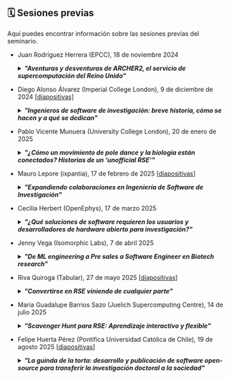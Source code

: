 ## 🗓️ Sesiones previas

Aquí puedes encontrar información sobre las sesiones previas del seminario.


* Juan Rodríguez Herrera (EPCC), 18 de noviembre 2024
  <details>
    <summary><b><i>"Aventuras y desventuras de ARCHER2, el servicio de supercomputación del Reino Unido"</i></b></summary>
    
  > ARCHER2, el servicio de supercomputación del Reino Unido, inició sus operaciones en mayo de 2020. Este servicio se basa en el supercomputador ARCHER2, un HPE Cray EX que cuenta con casi 6,000 nodos de cómputo, proporcionando una capacidad de procesamiento excepcional. En esta charla, exploraremos en detalle los diversos componentes que conforman este servicio. Discutiremos las características avanzadas del hardware, incluyendo su arquitectura y rendimiento. Además, abordaremos el software disponible para sus usuarios. También destacaremos los programas de formación diseñados para capacitar a los usuarios en el uso eficiente de este recurso, así como el soporte técnico continuo que se ofrece para resolver cualquier problema y maximizar el aprovechamiento del sistema. Esta presentación ofrecerá una visión completa de cómo ARCHER2 está impulsando la investigación y la innovación en el Reino Unido.
  > 
  > Juan Rodríguez Herrera se incorporó a EPCC en 2015 tras obtener el Doctorado en Informática en la Universidad de Almería. Es el responsable de formación de ARCHER2. También participa en otras actividades del servicio ARCHER2, tales como el soporte a los usuarios y la divulgación.
  </details>
  
* Diego Alonso Álvarez (Imperial College London), 9 de diciembre de 2024 [[diapositivas]](https://doi.org/10.5281/zenodo.14350523)      
  <details>
    <summary><b><i>"Ingenieros de software de investigación: breve historia, cómo se hacen y a qué se dedican"</i></b></summary>
    
  > El software ha sido aplicado a la ciencia y la investigación prácticamente desde la aparición de los ordenadores, pero ha sido sólo recientemente cuando su uso se ha extendido tanto y es tan común en todas las ramas del conocimiento, que se ha hecho imposible negar lo innegable: que el software es una pieza clave de los resultados de una investigación que debe recibir la atención, el cuidado y el valor que se merecen. En esta charla, hablaré de mi viaje a lo largo de mi carrera investigadora, cómo he acabado donde he acabado como RSE - historias que seguro que resuenan con las de muchos otros RSEs -, y que iniciativas tiene en marcha el RSE Team del Imperial para lograr precisamente eso, que el software producido en investigación sea de la máxima calidad, valorado y creando impacto.
  >
  > El Dr. Diego Alonso Álvarez es físico con 13 años de experiencia en investigación en el ámbito académico, incluido un doctorado en nanoestructuras de semiconductores e investigación postdoctoral sobre nuevos conceptos de energía solar y células solares. Se unió al equipo de Ingeniería de Software de Investigación (RSE Team) del Imperial College de Londres en noviembre de 2018 y ha contribuido a decenas de proyectos desde entonces. Diego es Fellow del Software Sustainability Institute, miembro de la Society of Research Software Engineering, y le entusiasma promover los beneficios de las buenas prácticas de desarrollo de software entre otros investigadores. Su experiencia se centra en la sostenibilidad y la accesibilidad del software, especialmente en relación con el desarrollo de interfaces gráficas de usuario para software de investigación. Diego dirige el RSE Team dentro de los Servicios de Computación de Investigación del Imperial desde noviembre de 2021.
  </details>

* Pablo Vicente Munuera (University College London), 20 de enero de 2025
  <details>
    <summary><b><i>"¿Cómo un movimiento de pole dance y la biología están conectados? Historias de un ‘unofficial RSE'"</i></b></summary>
  
  > ¿Cómo un informático acaba haciendo biología? ¿Cuál es el papel del software en el campo de las ciencias naturales? Éstas son algunas de las preguntas que abordaré desde mi propia experiencia en esta charla. Hablaré de Escutoides. De software y equipos multidisciplinares. De conseguir autorías en artículos siendo computacional en un mundo de laboratorios. De open source y la obligación de llegar primero. También disfrutaréis de chistes malos y otras cosas absurdas que a veces hacen muy feliz.
  >
  > Bio: Soy un informático especializado en abordar problemas biológicos. Durante mi doctorado en la Universidad de Sevilla, bajo la supervisión de Luis M. Escudero, creé herramientas como [EpiGraph](https://github.com/ComplexOrganizationOfLivingMatter/Epigraph) para analizar imágenes de microscopía y estudiar la organización de los tejidos, descubriendo el Escutoide. Ahora, trabajo como investigador postdoctoral con Yanlan Mao en la University College London, desarrollando un modelo computacional 3D para entender cómo las fuerzas moldean tejidos. A lo largo de mi carrera, he colaborado con científicos de diversas disciplinas, liderando el desarrollo de herramientas como EpiGraph y supervisando proyectos de análisis de imágenes en 3D, siempre con un enfoque en open source y accesibles para la comunidad científica.
  </details>

* Mauro Lepore (ixpantia), 17 de febrero de 2025 [[diapositivas](https://docs.google.com/presentation/d/e/2PACX-1vTDQf8BMwdcC7Nj0rqt6LCS0yuGjGoVrpafBU5r9iHVvn91JWEvDIx2XQC12WgdzdjYuDnn3EHx5Qgd/pub?start=false&loop=false&delayms=3000&slide=id.g3336aa8c7d5_0_745)]
  <details>
    <summary><b><i>"Expandiendo colaboraciones en Ingeniería de Software de Investigación"</i></b></summary>
  
  > En esta presentación comparto mis experiencias al hacer la transición como Research Software Engineer (RSE) desde la academia hacia la industria. En la última década, desarrollé código para investigación en una universidad en Australia, un centro de investigación en Panamá, un museo en EE.UU., una ONG en Alemania y ahora una consultora enfocada en ciencia, ingeniería y estrategia de datos. Voy a compartir las necesidades que noté, y voy a explicar por qué creo que las personas que trabajamos en RSE podemos aportar mucho valor combinando experiencia en investigación e industria. Sin embargo, quisiera que mi experiencia sea solo un punto de partida y promover una discusión en la que podamos explorar más profundamente el valor que podemos aportar, especialmente en la comunidad hispanohablante: ¿Quiénes nos necesitan? ¿Dónde están? ¿Qué necesitan? ¿Cómo podemos ayudarlos?
  >
  > **Bio**: Trabajo en [ixpantia](http://ixpantia.com/) donde lidero la [práctica de RSE](https://www.ixpantia.com/es/blog/rse-es-ingenieria-de-software-de-investigacion). Soy un educador y desarrollador de software especializado en el ecosistema de R. Mantengo varios [paquetes de R de código abierto](https://www.r-pkg.org/search.html?q=maurolepore) y soy [editor asociado en rOpenSci](https://ropensci.org/author/mauro-lepore).
</details>

* Cecilia Herbert (OpenEphys), 17 de marzo 2025
  <details>
    <summary><b><i>"¿Qué soluciones de software requieren los usuarios y desarrolladores de hardware abierto para investigación?"</i></b></summary>

  > Les quería compartir mi transición de la neurociencia experimental al mundo de la tecnología open source y compartirles un panorama de una empresa pequeña dedicada al hardware de adquisición de registros neuro-comportamentales. Desde mi perspectiva no RSE, qué necesidades veo a nivel usuario, desarrollador e intraempresa. Me gustaría discutir con ustedes qué opciones de formación existen para quienes vienen de la academia y ese elusivo límite entre aprender a hacer algo por cuenta propia y llamar a alguien que sabe (y retribuir su tiempo y expertise).
  >
  > **Bio**: Soy neurocientífica y me dedico a diseminar tecnologías abiertas. Lidero el equipo científico de Training, Support and Outreach en [Open Ephys](https://open-ephys.org/), una empresa que desarrolla, produce y distribuye herramientas open source para neurociencias. Actúo como nexo entre desarrolladores y usuarios, enseñando sobre nuestros equipos, con el objetivo de desmitificar conceptos técnicos, escuchar las necesidades de la comunidad y retroalimentar los proyectos abiertos. Intento difundir el conocimiento de forma inclusiva y accesible, con un foco especial en usuarios nuevos y barreras lingüísticas, usando actividades prácticas e interactivas, con la esperanza de empoderar investigadores a que obtengan la flexibilidad e independencia necesarias para abordar sus preguntas científicas.
  </details>

* Jenny Vega (Isomorphic Labs), 7 de abril 2025
  <details>
    <summary><b><i>"De ML engineering a Pre sales a Software Engineer en Biotech research"</i></b></summary>
  
  > Quiero compartirles un poco sobre mi carrera, desde un punto de vista de “perseguir lo que te gusta y aprender en el camino”. He trabajado en diferentes roles y diferentes empresas de diferentes tamaños (Startups, Consulting companies, “BigTechs”) y el único factor en común ha sido Machine Learning / AI. Me gustaría contarles sobre mis experiencias en estos años trabajando en compañías que se dedican a usar machine learning para crear productos y empresas que combinan biología, química y la ingeniería para crear soluciones a desafíos críticos en la medicina.
  >
  > **Bio**: Jenny Vega ha trabajado en equipos de ingeniería de Machine Learning y pre-sales como arquitecta de soluciones de inteligencia artificial en AWS y Google. Actualmente se desempeña como ingeniera de software en Isomorphic Labs, spin-off de DeepMind, desarrollando herramientas para equipos de biólogos, químicos y científicos que trabajan en Drug Design y Medical Research. Además de su pasión por la ingeniería de software y machine learning, Jenny tiene un gran interés en el área de AI Safety.
  </details>

* Riva Quiroga (Tabular), 27 de mayo 2025 [[diapositivas](https://tinyurl.com/RSE-charlas-mayo-2025)]
  <details>
    <summary><b><i>"Convertirse en RSE viniendo de cualquier parte"</i></b></summary>
  
    > ¿Cómo alguien que estudió Lengua y Literatura y trabajó 7 años como maestra de escuela termina dedicada a la ingeniería de software de investigación? En esta charla abordaremos cómo una trayectoria muy poco probable se vuelve posible gracias al apoyo de las comunidades de práctica. Discutiremos también el valor de estas comunidades para mantenerse al día sobre nuevos desarrollos y contaremos acerca de los planes para establecer el primer grupo de RSE en Latinoamérica.
    >
    > **Bio**: Riva Quiroga es RSE en Tabular, una pequeña empresa que ofrece servicios de desarrollo de software a proyectos de investigación. Es Fellow del Software Sustainability Institute y editora en Programming Historian. Es, además, una voluntaria serial: participa activamente en distintas iniciativas de las comunidades de R y Python, desde la organización de eventos a la traducción de materiales y documentación.
  </details>

* Maria Guadalupe Barrios Sazo (Juelich Supercomputing Centre), 14 de julio 2025
  <details>
    <summary><b><i>"Scavenger Hunt para RSE: Aprendizaje interactivo y flexible"</i></b></summary>
  
  > En esta charla, les compartiré un poco sobre mi trayectoria en investigación y en RSE. Luego, me gustaría presentar una idea para fortalecer el aprendizaje de técnicas utilizadas por RSEs. La forma tradicional de adquirir una nueva competencia es a través de cursos o talleres. Sin embargo, muchos investigadores no siempre coinciden con el tiempo o el estilo de aprendizaje, lo que puede ser una barrera. Nuestro grupo está proponiendo un esquema basado en gamificación y funcionalidades de GitHub para aprender o mejorar las técnicas (https://github.com/FZJ-JSC/rse-scavenger-hunt). El diseño está inspirado en el juego 'scavenger hunt', donde los participantes pueden obtener puntos o tokens por cada ejercicio que realizan. Estos ejercicios son calificados automáticamente por GitHub Actions. Los ejercicios se basan en material desarrollado por la comunidad, como Software Carpentries.
  >
  > **Bio**: Guadalupe (Lupe) forma parte del equipo de RSE en el Juelich Supercomputing Centre en Alemania desde 2023. Previamente, trabajó como RSE en la Universidad de Oslo en el Rosseland Centre for Solar Physics, donde desarrolló y brindó soporte a códigos utilizados para la simulación de la atmósfera solar. Obtuvo su doctorado en Física en la Universidad de Stony Brook en Nueva York, y su investigación se centró en astrofísica computacional. Durante ese período, contribuyó al desarrollo del código Castro, principalmente en la implementación de un solucionador de magnetohidrodinámica. Sus intereses se enfocan en computación científica, computación de alto rendimiento y sostenibilidad del software.
  </details>

* Felipe Huerta Pérez (Pontifica Universidad Católica de Chile), 19 de agosto 2025 [[diapositivas](https://drive.google.com/file/d/1CO-qH8lxRR9EDXpzjrrUA-79V71Kaulr/view?usp=sharing)]
  <details>
  <summary><b><i>"La guinda de la torta: desarrollo y publicación de software open-source para transferir la investigación doctoral a la sociedad"</i></b></summary>

  > La ingeniería de software aplicada a la investigación científica es clave para escalar el impacto de modelos y simulaciones. Esto facilita su transferencia a la industria, la academia y la sociedad. En esta charla les presentaré la historia de desarrollo de [CryoEvap](https://github.com/felipehuerta17/CryoEvap-v1), un software libre y de código abierto para simular la evaporación isobárica de líquidos criogénicos en tanques cilíndricos verticales. Es aplicable al almacenamiento a gran escala de hidrógeno líquido, aire líquido, CO₂ y gas natural licuado, contribuyendo así a la transición energética. Su primera versión la programé en MATLAB el 2017. El código fue refactorizado en 2018 a programación orientada a objetos y reescrito en Python en 2022, un año después de finalizar mi doctorado. Publicado a fines de 2024, CryoEvap ha sido reconocido por centros de investigación y es utilizado rutinariamente por miembros de nuestro grupo. Esto no hubiera sido posible sin haber aprendido en GitHub e Ingeniería de software básica en mi doctorado en Imperial College, lugar que contaba con la comunidad y la cultura adecuada.
  >
  > **Bio**: Felipe Huerta Pérez es profesor asistente en el Departamento de Ingeniería Química y Bioprocesos de la Pontificia Universidad Católica de Chile. Dicta los cursos de Fenómenos de Transporte, Operaciones Unitarias II y Procesamiento de hidrógeno para energías sostenibles. Obtuvo su magíster en la Pontificia Universidad Católica de Chile en el año 2016, y su doctorado en Imperial College London en el año 2021. En el año 2019 obtuvo el premio John S. Archer Award a la excelencia en investigación en geociencias e ingeniería del petróleo. Sus áreas actuales de investigación son la modelación y simulación de fenómenos de transporte, líquidos criogénicos y almacenamiento de energía renovable. Le gusta mucho el software de investigación y cree que la ciencia abierta apoyará un futuro más justo, sostenible y próspero para todas las regiones del planeta, sobre todo las con más carencias materiales.
  </details>
